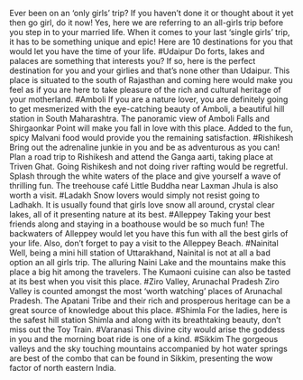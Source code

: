 Ever been on an ‘only girls’ trip? If you haven’t done it or thought about it yet then go girl, do it now! Yes, here we are referring to an all-girls trip before you step in to your married life. When it comes to your last ‘single girls’ trip, it has to be something unique and epic! Here are 10 destinations for you that would let you have the time of your life.
#Udaipur
Do forts, lakes and palaces are something that interests you? If so, here is the perfect destination for you and your girlies and that’s none other than Udaipur. This place is situated to the south of Rajasthan and coming here would make you feel as if you are here to take pleasure of the rich and cultural heritage of your motherland. 
#Amboli
If you are a nature lover, you are definitely going to get mesmerized with the eye-catching beauty of Amboli, a beautiful hill station in South Maharashtra. The panoramic view of Amboli Falls and Shirgaonkar Point will make you fall in love with this place. Added to the fun, spicy Malvani food would provide you the remaining satisfaction.
#Rishikesh
Bring out the adrenaline junkie in you and be as adventurous as you can! Plan a road trip to Rishikesh and attend the Ganga aarti, taking place at Triven Ghat. Going Rishikesh and not doing river rafting would be regretful. Splash through the white waters of the place and give yourself a wave of thrilling fun. The treehouse café Little Buddha near Laxman Jhula is also worth a visit.
#Ladakh
Snow lovers would simply not resist going to Ladhakh. It is usually found that girls love snow all around, crystal clear lakes, all of it presenting nature at its best.
#Alleppey
Taking your best friends along and staying in a boathouse would be so much fun! The backwaters of Alleppey would let you have this fun with all the best girls of your life. Also, don’t forget to pay a visit to the Alleppey Beach.
#Nainital
Well, being a mini hill station of Uttarakhand, Nainital is not at all a bad option an all girls trip. The alluring Naini Lake and the mountains make this place a big hit among the travelers. The Kumaoni cuisine can also be tasted at its best when you visit this place.
#Ziro Valley, Arunachal Pradesh
Ziro Valley is counted amongst the most ‘worth watching’ places of Arunachal Pradesh. The Apatani Tribe and their rich and prosperous heritage can be a great source of knowledge about this place. 
#Shimla
For the ladies, here is the safest hill station Shimla and along with its breathtaking beauty, don’t miss out the Toy Train.
#Varanasi
This divine city would arise the goddess in you and the morning boat ride is one of a kind.
#Sikkim
The gorgeous valleys and the sky touching mountains accompanied by hot water springs are best of the combo that can be found in Sikkim, presenting the wow factor of north eastern India.
